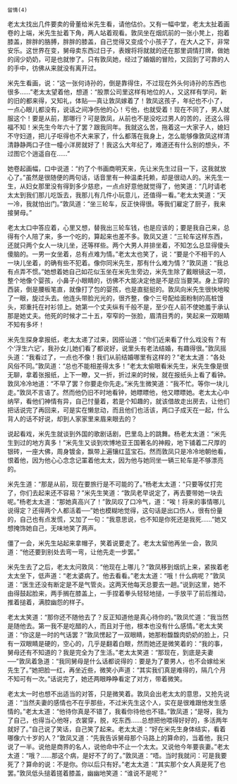     留情(4) 

   老太太找出几件要卖的骨董给米先生看，请他估价。又有一幅中堂，老太太扯着画卷的上端，米先生扯着下角，两人站着观看。敦凤坐在烟炕前的一张小凳上，抱着膝盖，胖胖的胳膊，胖胖的膝盖，自己觉得又变成个小孩子了，在大人之下，非常安乐。这世界在变，舅母卖东西过日子，表嫂将将就就的还在那里调情打牌，做她的阔少奶奶，可是也就惨了。只有敦凤她，经过了婚姻的冒险，又回到了可靠的人的手中，彷佛从来就没有离开过。

   米先生看画，说：“这一张何诗孙的，倒是靠得住，不过现在外头何诗孙的东西也很多……”老太太望着他，想道：“股票公司里这样有地位的人，又这样有学问，新的旧的都来得，又知礼，体贴──真让敦凤嫁着了！敦凤这孩子，年纪也不小了，一点心眼儿都没有，说话之间净伤他的心！亏他，也就受着！现在不同了，男人就服这个！要是从前，那哪行？可是敦凤，从前也不是没吃过男人的苦的，还这么得福不知！米先生今年六十了罢？跟我同年。我就这么苦，拖着这一大家子人，媳妇不守妇道，把儿子呕得也不大来家了，什么都落在我身上，怎么能够像敦凤这样清清静静两口子住一幢小洋房就好了！我这么大年纪了，难道还有什么别的想头，不过图它个逍遥自在……”

   她卷起画幅，口中说道：“约了个书画商明天来，先让米先生过目一下，这我就放心了。”虽然是很随便的两句话，话音里有一种温柔托赖，却是很动人的。米先生一生，从妇女那里没有得到多少慈悲，一点点好意他就觉得了，他笑道：“几时请老太太到我们那儿吃饭去，我那儿有几件小玩意儿，还值得一看。”老太太笑道：“天一冷，我就怕出门。”敦凤道：“坐三轮车，反正快得很。等我们雇定了厨子，我来接舅母。”

   老太太口中答应着，心里又想，替我出三轮车钱，也是应该的；要是我自己来，总得有个人陪了来，多一个吃的，算起来也差不多。敦凤又道：“三轮车这样东西，还就只两个女人一块儿坐，还等样些。两个大男人并排坐着，不知怎么总显得傻头傻脑的。一男一女坐着，总有点难为情。”老太太也笑了，说：“要是个不相干的人一块儿坐着，的确有些不犯着。像你同米先生，那有什么难为情？”敦凤道：“我总有点弄不惯。”她想着她自己如花似玉坐在米先生旁边，米先生除了戴眼镜这一项，整个地像个婴孩，小鼻子小眼睛的，彷佛不大能决定他是不是应当要哭。身上穿的西装，倒是腰板笔直，就像打了包的婴孩，也是直挺挺的。敦凤向米先生很快地睃了一眼，旋过头去。他连头带脸光光的，很齐整，像个三号配给面粉制的高桩馒头，郑重托在衬衫领上。她第一个丈夫纵有千般不是，至少在人前不使她羞于承认那是她丈夫。他死的时候才二十五，窄窄的一张脸，眉清目秀的，笑起来一双眼睛不知有多坏！

   米先生探身拿报纸，老太太递了过来，因搭讪道：“你们近来看了什么戏没有？有个‘浮生六记’，我孙女儿她们看了都说好，说里头有老法结婚，有趣得很。”敦凤摇头道：“我看过了，一点也不像！我们从前结婚哪里有这样的？”老太太道：“各处风俗不同。”敦凤道：“总也不能相差得太多！”老太太偷眼看米先生，米先生像是很无聊，拿着张报纸，上下一瞭，又一折，折过来的时候，就在报纸头上看了看钟。敦凤冷冷地道：“不早了罢？你要走你先走。”米先生微笑道：“我不忙。等你一块儿走。”敦凤不言语了。然而他仍旧不时地看钟，她瞟瞟他，他又瞟瞟她。老太太心中纳罕，看他们神情有异，自己忖量着，若是个知趣的，就该借故走出房去，让他们把话说完了再回来，可是实在懒怠动，而且他们也活该，两口子成天在一起，什么背人的话不好说，却到人家家里来眉来眼去的？

   说起看戏，米先生就谈到外国的歌剧话剧，巴里岛上的跳舞。杨老太太道：“米先生到过的地方真多！”米先生又谈到坎博地亚王国著名的神殿，地下铺着二尺厚的银砖，一座大佛，周身镀金，飘带上遍镶红蓝宝石。然而敦凤只是冷冷地朝他看，恨着他，因为他心心念念记罣着他太太，因为他与她同坐一辆三轮车是不够漂亮的。

   米先生道：“那是从前，现在要旅行是不可能的了。”杨老太太道：“只要等仗打完了，你们去起来还不容易？”米先生笑道：“敦凤老早说定了，再去要带她一块去呢。”杨老太太道：“那她真高兴了！”敦凤叹了口冷气，道：“唉！将来的事情哪儿说得定？还得两个人都活着──”她也模糊地觉得，这句话是出口伤人，很有份量的，自己也有点发慌，又加了一句：“我意思说，也不知是你死还是我死……”她又想掩饰她自己，无味地笑了两声。

   僵了一会，米先生站起来拿帽子，笑着说要走了。老太太留他再坐一会，敦凤道：“他还要到别处去弯一弯，让他先走一步罢。”

   米先生去了之后，老太太问敦凤：“他现在上哪儿？”敦凤移到烟炕上来，紧挨着老太太坐下，低声道：“老太婆病了。他去看看。”老太太道：“哦！什么病呢？”敦凤道：“医生还没有断定是不是气管炎。这两天他每天总要去一趟。”说到这里，她不由得鼓起脸来，两手搁在膝盖上，一手捏着拳头轻轻地搥，一手放平了前后推动，推着搥着，满腔幽怨的样子。

   老太太笑道：“那你还不随他去了？反正知道他是真心待你的。”敦凤忙道：“我当然是随他去。第一我不是吃醋的人，而且对于他，根本也没有什么感情。”老太太笑道：“你这是一时的气话罢？”敦凤愣起了一双眼睛，她那粉馥馥肉奶奶的脸上，只有一双眼睛是硬的，空心的，几乎是翻着白眼，然而她还是微笑着的：“我的事，舅母还有不知道的？我是完全为了生活。”老太太笑道：“那现在，到底是夫妻──”敦凤着急道：“我同舅母是什么话都说得的：要是为了要男人，也不会嫁给米先生了。”她把脸一红，再坐近些，微笑小声道：“其实我们真是难得的，隔几个月不知可有一次。”话说完了，她还两眼睁睁看定了对方，带着微笑。

   老太太一时也想不出适当的对答，只是微笑着。敦凤会出老太太的意思，又抢先说道：“当然夫妻的感情也不在乎那些，不过米先生这个人，实在是很难跟他发生感情的。”老太太道：“他待你真是不错了，我看你待他也不错。”敦凤道；“是呀，我为了自己，也得当心他呀，衣裳穿，脱，吃东西……总想把他喂得好好的，多活两年就好了。”自己说了笑话，自己笑了起来。老太太道：“好在米先生身体结实，看着哪像六十岁的人？”敦凤又道：“先我告诉舅母那个马路上的算命的，当着他，我只说了一半。说他是商界的名人，说他命中不止一个太太。又说他今年要丧妻。”老太太道：“哦？……那这个病，是好不了的了。”敦凤道：“唔。当时我就问：可是我要死了？算命的说：不是你。你以后只有好。”老太太道：“其实那个女人真是死了也罢。”敦凤低头搥着搓着膝盖，幽幽地笑道：“谁说不是呢？”

